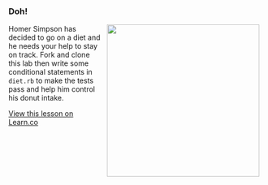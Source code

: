 

### Doh!
<img src="https://s3.amazonaws.com/after-school-assets/homer.gif" width="300px" align="right" hspace="10"> Homer Simpson has decided to go on a diet and he needs your help to stay on track. Fork and clone this lab then write some conditional statements in `diet.rb` to make the tests pass and help him control his donut intake. 

<a href='https://learn.co/lessons/hs-conditional-diet-lab' data-visibility='hidden'>View this lesson on Learn.co</a>
